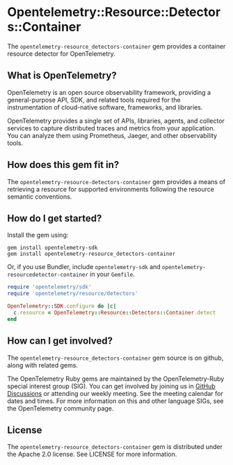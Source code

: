 # Opentelemetry::Resource::Detectors::Container

The `opentelemetry-resource_detectors-container` gem provides a container resource detector for OpenTelemetry.

## What is OpenTelemetry?

OpenTelemetry is an open source observability framework, providing a general-purpose API, SDK, and related tools required for the instrumentation of cloud-native software, frameworks, and libraries.

OpenTelemetry provides a single set of APIs, libraries, agents, and collector services to capture distributed traces and metrics from your application. You can analyze them using Prometheus, Jaeger, and other observability tools.

## How does this gem fit in?

The `opentelemetry-resource-detectors-container` gem provides a means of retrieving a resource for supported environments following the resource semantic conventions.

## How do I get started?

Install the gem using:

```
gem install opentelemetry-sdk
gem install opentelemetry-resource_detectors-container
```

Or, if you use Bundler, include `opentelemetry-sdk` and `opentelemetry-resourcedetector-container` in your `Gemfile`.

```rb
require 'opentelemetry/sdk'
require 'opentelemetry/resource/detectors'

OpenTelemetry::SDK.configure do |c|
  c.resource = OpenTelemetry::Resource::Detectors::Container.detect
end
```

## How can I get involved?

The `opentelemetry-resource_detectors-container` gem source is on github, along with related gems.

The OpenTelemetry Ruby gems are maintained by the OpenTelemetry-Ruby special interest group (SIG). You can get involved by joining us in [GitHub Discussions][discussions-url] or attending our weekly meeting. See the meeting calendar for dates and times. For more information on this and other language SIGs, see the OpenTelemetry community page.

## License

The `opentelemetry-resource_detectors-container` gem is distributed under the Apache 2.0 license. See LICENSE for more information.

[discussions-url]: https://github.com/open-telemetry/opentelemetry-ruby-contrib/discussions
